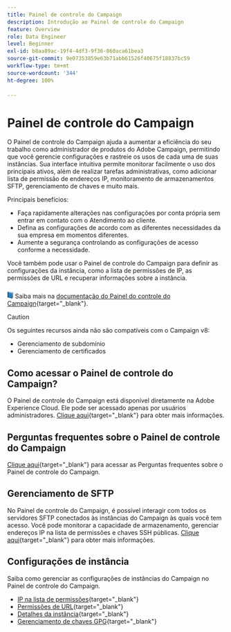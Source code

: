 ```yaml
---
title: Painel de controle do Campaign
description: Introdução ao Painel de controle do Campaign
feature: Overview
role: Data Engineer
level: Beginner
exl-id: b8aa89ac-19f4-4df3-9f36-860aca61bea3
source-git-commit: 9e07353859e63b71abb61526f40675f18837bc59
workflow-type: tm+mt
source-wordcount: '344'
ht-degree: 100%

---
```


# Painel de controle do Campaign

O Painel de controle do Campaign ajuda a aumentar a eficiência do seu trabalho como administrador de produtos do Adobe Campaign, permitindo que você gerencie configurações e rastreie os usos de cada uma de suas instâncias. Sua interface intuitiva permite monitorar facilmente o uso dos principais ativos, além de realizar tarefas administrativas, como adicionar lista de permissão de endereços IP, monitoramento de armazenamentos SFTP, gerenciamento de chaves e muito mais.

Principais benefícios:

* Faça rapidamente alterações nas configurações por conta própria sem entrar em contato com o Atendimento ao cliente.
* Defina as configurações de acordo com as diferentes necessidades da sua empresa em momentos diferentes.
* Aumente a segurança controlando as configurações de acesso conforme a necessidade.

Você também pode usar o Painel de controle do Campaign para definir as configurações da instância, como a lista de permissões de IP, as permissões de URL e recuperar informações sobre a instância.

![](../assets/do-not-localize/book.png) Saiba mais na [documentação do Painel do controle do Campaign](https://experienceleague.adobe.com/docs/control-panel/using/control-panel-home.html?lang=pt-BR){target=&quot;_blank&quot;}.

>[!CAUTION]
>
> Os seguintes recursos ainda não são compatíveis com o Campaign v8:
>
>* Gerenciamento de subdomínio
>* Gerenciamento de certificados
>


## Como acessar o Painel de controle do Campaign?

O Painel de controle do Campaign está disponível diretamente na Adobe Experience Cloud. Ele pode ser acessado apenas por usuários administradores. [Clique aqui](https://experienceleague.adobe.com/docs/control-panel/using/discover-control-panel/accessing-control-panel.html?lang=pt-BR){target=&quot;_blank&quot;} para obter mais informações.

## Perguntas frequentes sobre o Painel de controle do Campaign

[Clique aqui](https://experienceleague.adobe.com/docs/control-panel/using/faq.html?lang=pt-BR#control-panel){target=&quot;_blank&quot;} para acessar as Perguntas frequentes sobre o Painel de controle do Campaign.

## Gerenciamento de SFTP

No Painel de controle do Campaign, é possível interagir com todos os servidores SFTP conectados às instâncias do Campaign às quais você tem acesso. Você pode monitorar a capacidade de armazenamento, gerenciar endereços IP na lista de permissões e chaves SSH públicas. [Clique aqui](https://experienceleague.adobe.com/docs/control-panel/using/sftp-management/about-sftp-management.html?lang=pt-BR#sftp-management){target=&quot;_blank&quot;} para obter mais informações.

## Configurações de instância

Saiba como gerenciar as configurações de instâncias do Campaign no Painel de controle do Campaign.
* [IP na lista de permissões](https://experienceleague.adobe.com/docs/control-panel/using/instances-settings/ip-allow-listing-instance-access.html?lang=pt-BR){target=&quot;_blank&quot;}
* [Permissões de URL](https://experienceleague.adobe.com/docs/control-panel/using/instances-settings/url-permissions.html?lang=pt-BR){target=&quot;_blank&quot;}
* [Detalhes da instância](https://experienceleague.adobe.com/docs/control-panel/using/instances-settings/instance-details.html?lang=pt-BR){target=&quot;_blank&quot;}
* [Gerenciamento de chaves GPG](https://experienceleague.adobe.com/docs/control-panel/using/instances-settings/gpg-keys-management.html?lang=pt-BR){target=&quot;_blank&quot;}
